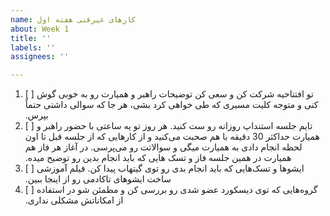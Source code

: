 ```yaml
---
name: کارهای غیرفنی هفته اول
about: Week 1
title: ''
labels: ''
assignees: ''

---
```


1. [ ] <span  dir="rtl" align='right'> تو افتتاحیه شرکت کن و سعی کن توضیحات راهبر و همیارت رو به خوبی گوش کنی و متوجه کلیت مسیری که طی خواهی کرد بشی، هر جا که سوالی داشتی حتماً بپرس. </span>
2. [ ] <span  dir="rtl" align='right'>  تایم جلسه استنداپ روزانه رو ست کنید. هر روز تو یه ساعتی با حضور راهبر و همیارت حداکثر 30 دقیقه با هم صحبت می‌کنید و از کارهایی که از جلسه قبل تا اون لحظه انجام دادی به همیارت میگی و سوالاتت رو می‌پرسی. در آغاز هر فاز هم همیارت در همین جلسه فاز و تسک هایی که باید انجام بدین رو توضیح میده. </span>
3. [ ] <span  dir="rtl" align='right'>  ایشوها و تسک‌هایی که باید انجام بدی رو توی گیتهاب پیدا کن. فیلم آموزشی ساخت ایشوهای تاکادمی رو از اینجا ببین. </span>
4. [ ] <span  dir="rtl" align='right'>  گروه‌هایی که توی دیسکورد عضو شدی رو بررسی کن و مطمئن شو در استفاده از امکاناتش مشکلی نداری. </span>
